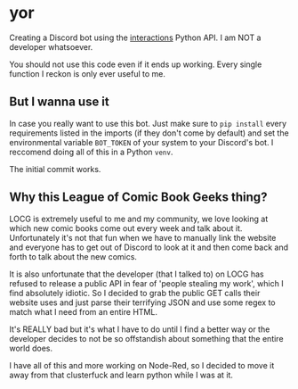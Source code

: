 # yor


Creating a Discord bot using the [interactions](https://discord-py-slash-command.readthedocs.io/en/latest/) Python API. I am NOT a developer whatsoever. 

You should not use this code even if it ends up working. Every single function I reckon is only ever useful to me.

## But I wanna use it

In case you really want to use this bot. Just make sure to `pip install` every requirements listed in the imports (if they don't come by default) and set the environmental variable `BOT_TOKEN` of your system to your Discord's bot. I reccomend doing all of this in a Python `venv`.

The initial commit works.


## Why this League of Comic Book Geeks thing?

LOCG is extremely useful to me and my community, we love looking at which new comic books come out every week and talk about it. Unfortunately it's not that fun when we have to manually link the website and everyone has to get out of Discord to look at it and then come back and forth to talk about the new comics.

It is also unfortunate that the developer (that I talked to) on LOCG has refused to release a public API in fear of 'people stealing my work', which I find absolutely idiotic. So I decided to grab the public GET calls their website uses and just parse their terrifying JSON and use some regex to match what I need from an entire HTML.

It's REALLY bad but it's what I have to do until I find a better way or the developer decides to not be so offstandish about something that the entire world does.

I have all of this and more working on Node-Red, so I decided to move it away from that clusterfuck and learn python while I was at it.